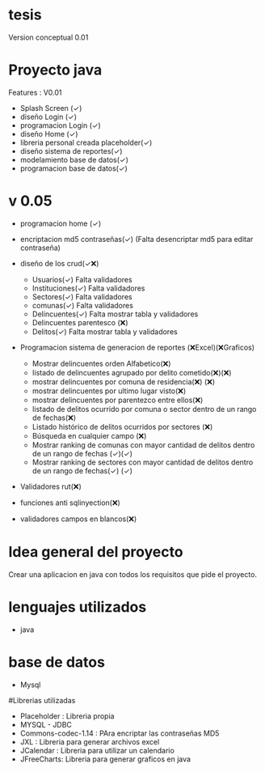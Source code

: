 # tesis

Version conceptual 0.01


# Proyecto java
Features :
	V0.01
* Splash Screen (✓) 
* diseño Login  (✓) 
* programacion Login (✓) 
* diseño Home (✓)
* libreria personal creada placeholder(✓)
* diseño sistema de reportes(✓)
* modelamiento base de datos(✓)
* programacion base de datos(✓)

# v 0.05
* programacion home (✓)
* encriptacion md5 contraseñas(✓) (Falta desencriptar md5 para editar contraseña)
* diseño de los crud(✓❌)
	* Usuarios(✓)  Falta  validadores
	* Instituciones(✓) Falta  validadores
	* Sectores(✓) Falta  validadores
	* comunas(✓) Falta  validadores
	* Delincuentes(✓) Falta mostrar tabla y validadores
	* Delincuentes parentesco (❌)
	* Delitos(✓) Falta mostrar tabla y validadores
	
* Programacion sistema de generacion de reportes (❌Excel)(❌Graficos)
	* Mostrar delincuentes orden Alfabetico(❌)
	* listado de delincuentes agrupado por delito cometido(❌)(❌)
	* mostrar delincuentes por comuna de residencia(❌) (❌)
	* mostrar delincuentes por ultimo lugar visto(❌)
	* mostrar delincuentes por parentezco entre ellos(❌)
	* listado de delitos ocurrido por comuna o sector dentro de un rango de fechas(❌)
	* Listado histórico de delitos ocurridos por sectores (❌)
	* Búsqueda en cualquier campo (❌)
	* Mostrar ranking de comunas con mayor cantidad de delitos dentro de un rango de fechas (✓)(✓) 
	* Mostrar ranking de sectores con mayor cantidad de delitos dentro de un rango de fechas(✓) (✓) 
	
* Validadores rut(❌)
* funciones anti sqlinyection(❌)
* validadores campos en blancos(❌)
	
# Idea general del proyecto

Crear una aplicacion en java con todos los requisitos que pide el proyecto.

# lenguajes utilizados
* java

# base de datos
* Mysql

#Librerias utilizadas
* Placeholder : Libreria propia
* MYSQL - JDBC
* Commons-codec-1.14 : PAra encriptar las contraseñas MD5
* JXL : Libreria para generar archivos excel 
* JCalendar : Libreria para utilizar un calendario
* JFreeCharts: Libreria para generar graficos en java